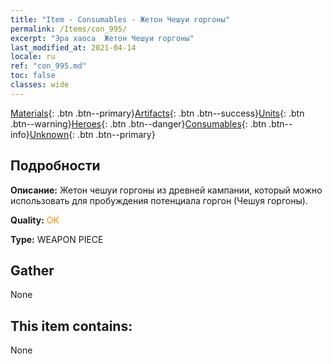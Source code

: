 ```yaml
---
title: "Item - Consumables - Жетон Чешуи горгоны"
permalink: /Items/con_995/
excerpt: "Эра хаоса  Жетон Чешуи горгоны"
last_modified_at: 2021-04-14
locale: ru
ref: "con_995.md"
toc: false
classes: wide
---
```

 [Materials](/ru/Items/){: .btn .btn--primary}[Artifacts](/ru/Items/Artifacts/){: .btn .btn--success}[Units](/ru/Items/Units/){: .btn .btn--warning}[Heroes](/ru/Items/Heroes/){: .btn .btn--danger}[Consumables](/ru/Items/Consumables/){: .btn .btn--info}[Unknown](/ru/Items/Unknown/){: .btn .btn--primary}

## Подробности
 **Описание:** Жетон чешуи горгоны из древней кампании, который можно использовать для пробуждения потенциала горгон (Чешуя горгоны).

 **Quality:** <span style="color: #FF8C00">OK</span>

 **Type:** WEAPON PIECE

## Gather

  None

## This item contains:

  None

